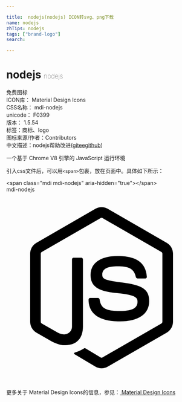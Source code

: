 ```yaml
---

title:  nodejs(nodejs) ICON转svg、png下载
name: nodejs
zhTips: nodejs
tags: ["brand-logo"]
search: 

---
```


# nodejs  <small style="font-size: 60%;font-weight: 100">nodejs</small>


<div class="detail-page">
<p>
<span><span class="badge-success badge">免费图标</span> </span>
<br/>
<span>
ICON库：
<span class="badge-secondary badge">Material Design Icons</span> 
</span>
<br/>
<span>
CSS名称：
<span class="badge-secondary badge">mdi-nodejs</span> 
</span>
<br/>
<span>
unicode：
<span class="badge-secondary badge">F0399</span> 
<copy-btn content='F0399' btn-title=""></copy-btn>
<copy-btn :content='String.fromCodePoint(parseInt("F0399", 16))' btn-title="复制U"></copy-btn>
</span>
<br/>
<span>
版本：
<span class="badge-secondary badge">1.5.54</span> 
</span><br/><span>标签：<span class="badge-light badge"><router-link to="/tags/brand-logo.html">商标、logo</router-link></span></span>
<br/>
<span>图标来源/作者：<span class="badge-light badge">Contributors</span></span> 
<br/>
<span class="zh-detail">中文描述：<span class="badge-primary badge">nodejs</span><span class="help-link"><span>帮助改进</span>(<a href="https://gitee.com/liuwave/icon-helper/edit/master/json/material/nodejs.json" target="_blank" rel="noopener noreferrer">gitee</a><a href="https://github.com/liuwave/icon-helper/edit/master/json/material/nodejs.json" target="_blank" rel="noopener noreferrer">github</a></span>)</span><br/>
</p>
</div><div class="description description alert alert-light">一个基于 Chrome V8 引擎的 JavaScript 运行环境</div>
<div class="alert alert-dark">
  <i class="mdi mdi-nodejs mdi-48px"></i>
  <i class="mdi mdi-nodejs mdi-36px"></i>
  <i class="mdi mdi-nodejs mdi-24px"></i>
  <i class="mdi mdi-nodejs mdi-18px"></i>
</div>
<div>
  <p>引入css文件后，可以用<code>&lt;span&gt;</code>包裹，放在页面中。具体如下所示：    
  </p>
  <div class="alert alert-primary" style="font-size: 14px">
    &lt;span class="mdi mdi-nodejs" aria-hidden="true"&gt;&lt;/span&gt;
    <copy-btn content='<span class="mdi mdi-nodejs" aria-hidden="true"></span>'></copy-btn>
  </div>
  <div class="alert alert-secondary">
    <i class="mdi mdi-nodejs"
    style="font-size: 24px"
    aria-hidden="true"></i> mdi-nodejs
    <copy-btn content="mdi-nodejs" btn-title="复制图标名称"></copy-btn>
  </div>
</div>
<div id="svg" class="svg-wrap">
<svg xmlns="http://www.w3.org/2000/svg" viewBox="0 0 24 24"><path d="M12,1.85C11.73,1.85 11.45,1.92 11.22,2.05L3.78,6.35C3.3,6.63 3,7.15 3,7.71V16.29C3,16.85 3.3,17.37 3.78,17.65L5.73,18.77C6.68,19.23 7,19.24 7.44,19.24C8.84,19.24 9.65,18.39 9.65,16.91V8.44C9.65,8.32 9.55,8.22 9.43,8.22H8.5C8.37,8.22 8.27,8.32 8.27,8.44V16.91C8.27,17.57 7.59,18.22 6.5,17.67L4.45,16.5C4.38,16.45 4.34,16.37 4.34,16.29V7.71C4.34,7.62 4.38,7.54 4.45,7.5L11.89,3.21C11.95,3.17 12.05,3.17 12.11,3.21L19.55,7.5C19.62,7.54 19.66,7.62 19.66,7.71V16.29C19.66,16.37 19.62,16.45 19.55,16.5L12.11,20.79C12.05,20.83 11.95,20.83 11.88,20.79L10,19.65C9.92,19.62 9.84,19.61 9.79,19.64C9.26,19.94 9.16,20 8.67,20.15C8.55,20.19 8.36,20.26 8.74,20.47L11.22,21.94C11.46,22.08 11.72,22.15 12,22.15C12.28,22.15 12.54,22.08 12.78,21.94L20.22,17.65C20.7,17.37 21,16.85 21,16.29V7.71C21,7.15 20.7,6.63 20.22,6.35L12.78,2.05C12.55,1.92 12.28,1.85 12,1.85M14,8C11.88,8 10.61,8.89 10.61,10.39C10.61,12 11.87,12.47 13.91,12.67C16.34,12.91 16.53,13.27 16.53,13.75C16.53,14.58 15.86,14.93 14.3,14.93C12.32,14.93 11.9,14.44 11.75,13.46C11.73,13.36 11.64,13.28 11.53,13.28H10.57C10.45,13.28 10.36,13.37 10.36,13.5C10.36,14.74 11.04,16.24 14.3,16.24C16.65,16.24 18,15.31 18,13.69C18,12.08 16.92,11.66 14.63,11.35C12.32,11.05 12.09,10.89 12.09,10.35C12.09,9.9 12.29,9.3 14,9.3C15.5,9.3 16.09,9.63 16.32,10.66C16.34,10.76 16.43,10.83 16.53,10.83H17.5C17.55,10.83 17.61,10.81 17.65,10.76C17.69,10.72 17.72,10.66 17.7,10.6C17.56,8.82 16.38,8 14,8Z" /></svg>
</div>
<detail full-name='mdi-nodejs'></detail>
    
<div><p>更多关于 Material Design Icons的信息，参见：<a target="_blank" href="https://iconhelper.cn/material.html"> Material Design Icons</a>
</p></div>
